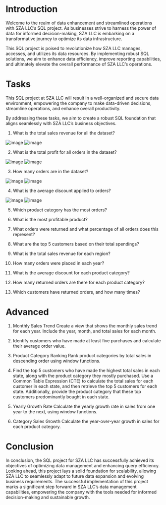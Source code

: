 # Introduction

Welcome to the realm of data enhancement and streamlined operations with SZA LLC’s SQL project. As businesses strive to harness the power of data for informed decision-making, SZA LLC is embarking on a transformative journey to optimize its data infrastructure.

This SQL project is poised to revolutionize how SZA LLC manages, accesses, and utilizes its data resources. By implementing robust SQL solutions, we aim to enhance data efficiency, improve reporting capabilities, and ultimately elevate the overall performance of SZA LLC’s operations.

# Tasks

This SQL project at SZA LLC will result in a well-organized and secure data environment, empowering the company to make data-driven decisions, streamline operations, and enhance overall productivity.

By addressing these tasks, we aim to create a robust SQL foundation that aligns seamlessly with SZA LLC’s business objectives.

1. What is the total sales revenue for all the dataset?

![image](https://github.com/user-attachments/assets/d3b935dd-d42b-4138-b38f-0b66da66e4ff)
![image](https://miro.medium.com/v2/resize:fit:532/format:webp/1*WMaNmF6oURbsJZBaJhZPug.png)

2. What is the total profit for all orders in the dataset?


![image](https://miro.medium.com/v2/resize:fit:640/format:webp/1*D2HHm80sETQBL4lGIjIjoA.png)
![image](https://miro.medium.com/v2/resize:fit:640/format:webp/1*JdsAhFtcpYKwpqkrdEQrjA.png)



3. How many orders are in the dataset?

![image](https://miro.medium.com/v2/resize:fit:570/format:webp/1*XD3Gn56S5EHyLSoPRwZpTA.png)
![image](https://miro.medium.com/v2/resize:fit:640/format:webp/1*b7MkopQLjR7y6AkjaJPFZg.png)


4. What is the average discount applied to orders?

![image](https://miro.medium.com/v2/resize:fit:640/format:webp/1*KMSbnOgin_m8xs44qOilyA.png)
![image](https://miro.medium.com/v2/resize:fit:640/format:webp/1*CpE0gKbXBW77aELy90PZtA.png)


5. Which product category has the most orders?



6. What is the most profitable product?

7. What orders were returned and what percentage of all orders does this represent?

 8. What are the top 5 customers based on their total spendings?

 9. What is the total sales revenue for each region?

10. How many orders were placed in each year?

11. What is the average discount for each product category?

12. How many returned orders are there for each product category?

13. Which customers have returned orders, and how many times?

# Advanced

 1. Monthly Sales Trend
Create a view that shows the monthly sales trend for each year. Include the year, month, and total sales for each month.

 2. Identify customers who have made at least five purchases and calculate their average order value.

3. Product Category Ranking
Rank product categories by total sales in descending order using window functions.

4. Find the top 5 customers who have made the highest total sales in each state, along with the product category they mostly purchased. Use a Common Table Expression (CTE) to calculate the total sales for each customer in each state, and then retrieve the top 5 customers for each state. Additionally, provide the product category that these top customers predominantly bought in each state.

 5. Yearly Growth Rate
Calculate the yearly growth rate in sales from one year to the next, using window functions.

 6. Category Sales Growth
Calculate the year-over-year growth in sales for each product category.

# Conclusion

In conclusion, the SQL project for SZA LLC has successfully achieved its objectives of optimizing data management and enhancing query efficiency. Looking ahead, this project lays a solid foundation for scalability, allowing SZA LLC to seamlessly adapt to future data expansion and evolving business requirements. The successful implementation of this project marks a significant step forward in SZA LLC’s data management capabilities, empowering the company with the tools needed for informed decision-making and sustainable growth.
